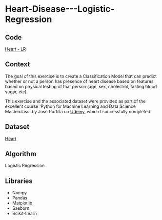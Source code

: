 # Heart-Disease---Logistic-Regression

## Code
[Heart - LR]()

## Context
The goal of this exercise is to create a Classification Model that can predict whether or not a person has presence of heart disease based on features based on physical testing of that person (age, sex, cholestrol, fasting blood sugar, etc).

This exercise and the associated dataset were provided as part of the excellent course 'Python for Machine Learning and Data Science Masterclass' by Jose Portilla on [Udemy](https://www.udemy.com/course/python-for-machine-learning-data-science-masterclass/), which I successfully completed.

## Dataset
[Heart]()

## Algorithm
Logistic Regression

## Libraries
 * Numpy
 * Pandas
 * Matplotlib
 * Saeborn
 * Scikit-Learn
